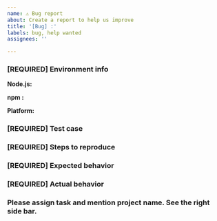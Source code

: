 ```yaml
---
name: ⚠️ Bug report
about: Create a report to help us improve
title: '[Bug] :'
labels: bug, help wanted
assignees: ''

---
```

<!-- DO NOT DELETE 
validate_template=true
template_path=.github/ISSUE_TEMPLATE/bug_report.md
-->

<!--

Think you found a bug?
=======================
Yeah, we're definitely not perfect! Please tell us more about the issue faced. -->


### [REQUIRED] Environment info
<!-- What version of the Node.js, npm or pack-man are you using? -->

<!-- Output of `node -v` -->
**Node.js:**

<!-- Output of `npm -v` -->
**npm :**

<!-- e.g. macOS, Windows, Ubuntu -->
**Platform:**

### [REQUIRED] Test case
<!-- Provide a minimal, complete, and verifiable example (http://stackoverflow.com/help/mcve) -->


### [REQUIRED] Steps to reproduce
<!-- Provide the steps needed to reproduce the issue with the above test case. -->


### [REQUIRED] Expected behavior
<!-- What is the expected behavior? -->


### [REQUIRED] Actual behavior
<!-- Paste log file produced (if any) -->


### Please assign task and mention project name. See the right side bar.